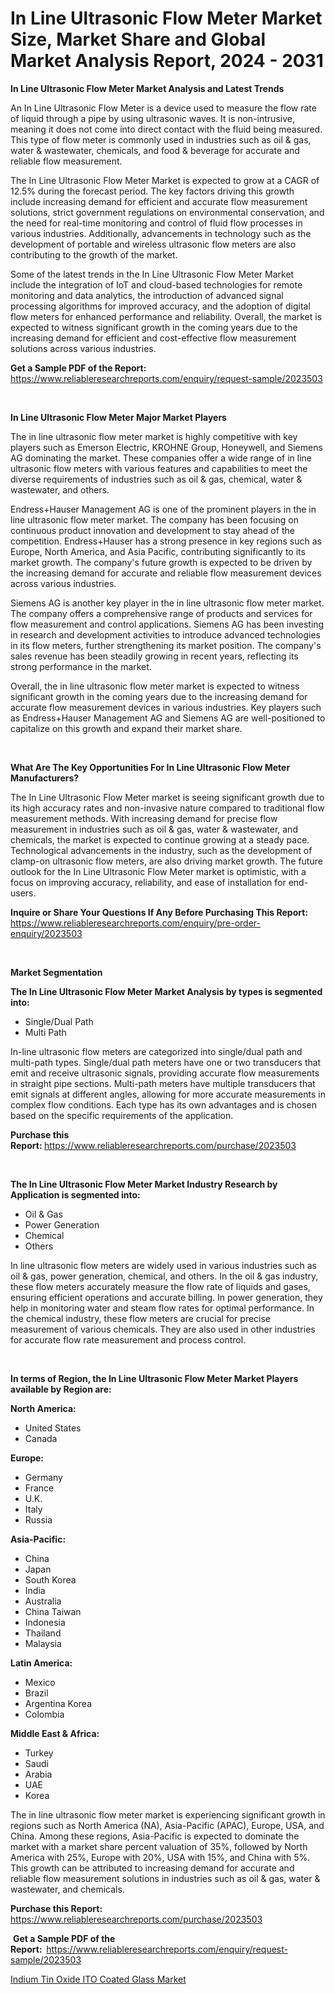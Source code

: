 <p><h1>In Line Ultrasonic Flow Meter Market Size, Market Share and Global Market Analysis Report, 2024 - 2031</h1></p><p><strong>In Line Ultrasonic Flow Meter Market Analysis and Latest Trends</strong></p>
<p><p>An In Line Ultrasonic Flow Meter is a device used to measure the flow rate of liquid through a pipe by using ultrasonic waves. It is non-intrusive, meaning it does not come into direct contact with the fluid being measured. This type of flow meter is commonly used in industries such as oil & gas, water & wastewater, chemicals, and food & beverage for accurate and reliable flow measurement.</p><p>The In Line Ultrasonic Flow Meter Market is expected to grow at a CAGR of 12.5% during the forecast period. The key factors driving this growth include increasing demand for efficient and accurate flow measurement solutions, strict government regulations on environmental conservation, and the need for real-time monitoring and control of fluid flow processes in various industries. Additionally, advancements in technology such as the development of portable and wireless ultrasonic flow meters are also contributing to the growth of the market.</p><p>Some of the latest trends in the In Line Ultrasonic Flow Meter Market include the integration of IoT and cloud-based technologies for remote monitoring and data analytics, the introduction of advanced signal processing algorithms for improved accuracy, and the adoption of digital flow meters for enhanced performance and reliability. Overall, the market is expected to witness significant growth in the coming years due to the increasing demand for efficient and cost-effective flow measurement solutions across various industries.</p></p>
<p><strong>Get a Sample PDF of the Report:&nbsp;</strong> <a href="https://www.reliableresearchreports.com/enquiry/request-sample/2023503">https://www.reliableresearchreports.com/enquiry/request-sample/2023503</a></p>
<p>&nbsp;</p>
<p><strong>In Line Ultrasonic Flow Meter Major Market Players</strong></p>
<p><p>The in line ultrasonic flow meter market is highly competitive with key players such as Emerson Electric, KROHNE Group, Honeywell, and Siemens AG dominating the market. These companies offer a wide range of in line ultrasonic flow meters with various features and capabilities to meet the diverse requirements of industries such as oil & gas, chemical, water & wastewater, and others.</p><p>Endress+Hauser Management AG is one of the prominent players in the in line ultrasonic flow meter market. The company has been focusing on continuous product innovation and development to stay ahead of the competition. Endress+Hauser has a strong presence in key regions such as Europe, North America, and Asia Pacific, contributing significantly to its market growth. The company's future growth is expected to be driven by the increasing demand for accurate and reliable flow measurement devices across various industries.</p><p>Siemens AG is another key player in the in line ultrasonic flow meter market. The company offers a comprehensive range of products and services for flow measurement and control applications. Siemens AG has been investing in research and development activities to introduce advanced technologies in its flow meters, further strengthening its market position. The company's sales revenue has been steadily growing in recent years, reflecting its strong performance in the market.</p><p>Overall, the in line ultrasonic flow meter market is expected to witness significant growth in the coming years due to the increasing demand for accurate flow measurement devices in various industries. Key players such as Endress+Hauser Management AG and Siemens AG are well-positioned to capitalize on this growth and expand their market share.</p></p>
<p>&nbsp;</p>
<p><strong>What Are The Key Opportunities For In Line Ultrasonic Flow Meter Manufacturers?</strong></p>
<p><p>The In Line Ultrasonic Flow Meter market is seeing significant growth due to its high accuracy rates and non-invasive nature compared to traditional flow measurement methods. With increasing demand for precise flow measurement in industries such as oil & gas, water & wastewater, and chemicals, the market is expected to continue growing at a steady pace. Technological advancements in the industry, such as the development of clamp-on ultrasonic flow meters, are also driving market growth. The future outlook for the In Line Ultrasonic Flow Meter market is optimistic, with a focus on improving accuracy, reliability, and ease of installation for end-users.</p></p>
<p><strong>Inquire or Share Your Questions If Any Before Purchasing This Report:</strong> <a href="https://www.reliableresearchreports.com/enquiry/pre-order-enquiry/2023503">https://www.reliableresearchreports.com/enquiry/pre-order-enquiry/2023503</a></p>
<p>&nbsp;</p>
<p><strong>Market Segmentation</strong></p>
<p><strong>The In Line Ultrasonic Flow Meter Market Analysis by types is segmented into:</strong></p>
<p><ul><li>Single/Dual Path</li><li>Multi Path</li></ul></p>
<p><p>In-line ultrasonic flow meters are categorized into single/dual path and multi-path types. Single/dual path meters have one or two transducers that emit and receive ultrasonic signals, providing accurate flow measurements in straight pipe sections. Multi-path meters have multiple transducers that emit signals at different angles, allowing for more accurate measurements in complex flow conditions. Each type has its own advantages and is chosen based on the specific requirements of the application.</p></p>
<p><strong>Purchase this Report:&nbsp;</strong><a href="https://www.reliableresearchreports.com/purchase/2023503">https://www.reliableresearchreports.com/purchase/2023503</a></p>
<p>&nbsp;</p>
<p><strong>The In Line Ultrasonic Flow Meter Market Industry Research by Application is segmented into:</strong></p>
<p><ul><li>Oil & Gas</li><li>Power Generation</li><li>Chemical</li><li>Others</li></ul></p>
<p><p>In line ultrasonic flow meters are widely used in various industries such as oil & gas, power generation, chemical, and others. In the oil & gas industry, these flow meters accurately measure the flow rate of liquids and gases, ensuring efficient operations and accurate billing. In power generation, they help in monitoring water and steam flow rates for optimal performance. In the chemical industry, these flow meters are crucial for precise measurement of various chemicals. They are also used in other industries for accurate flow rate measurement and process control.</p></p>
<p>&nbsp;</p>
<p><strong>In terms of Region, the In Line Ultrasonic Flow Meter Market Players available by Region are:</strong></p>
<p>
    <p> <strong> North America: </strong>
        <ul>
            <li>United States</li>
            <li>Canada</li>
        </ul>
        </p> 
    <p> <strong> Europe: </strong>
        <ul>
            <li>Germany</li>
            <li>France</li>
            <li>U.K.</li>
            <li>Italy</li>
            <li>Russia</li>
        </ul>
        </p> 
    <p> <strong> Asia-Pacific: </strong>
        <ul>
            <li>China</li>
            <li>Japan</li>
            <li>South Korea</li>
            <li>India</li>
            <li>Australia</li>
            <li>China Taiwan</li>
            <li>Indonesia</li>
            <li>Thailand</li>
            <li>Malaysia</li>
        </ul>
        </p> 
    <p> <strong> Latin America: </strong>
        <ul>
            <li>Mexico</li>
            <li>Brazil</li>
            <li>Argentina Korea</li>
            <li>Colombia</li>
        </ul>
        </p> 
    <p> <strong> Middle East & Africa: </strong>
        <ul>
            <li>Turkey</li>
            <li>Saudi</li>
            <li>Arabia</li>
            <li>UAE</li>
            <li>Korea</li>
        </ul>
    </p>
    </p>
<p><p>The in line ultrasonic flow meter market is experiencing significant growth in regions such as North America (NA), Asia-Pacific (APAC), Europe, USA, and China. Among these regions, Asia-Pacific is expected to dominate the market with a market share percent valuation of 35%, followed by North America with 25%, Europe with 20%, USA with 15%, and China with 5%. This growth can be attributed to increasing demand for accurate and reliable flow measurement solutions in industries such as oil & gas, water & wastewater, and chemicals.</p></p>
<p><strong>Purchase this Report: </strong><a href="https://www.reliableresearchreports.com/purchase/2023503">https://www.reliableresearchreports.com/purchase/2023503</a></p>
<p>&nbsp;<strong>Get a Sample PDF of the Report:&nbsp;&nbsp;</strong><a href="https://www.reliableresearchreports.com/enquiry/request-sample/2023503">https://www.reliableresearchreports.com/enquiry/request-sample/2023503</a></p>
<p><strong></strong></p>
<p><p><a href="https://medium.com/@asahina21/indium-tin-oxide-ito-coated-glass-market-insights-into-market-cagr-market-trends-and-growth-fcbf71df8e4b">Indium Tin Oxide ITO Coated Glass Market</a></p></p>